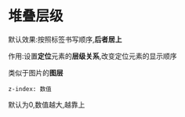# 堆叠层级

默认效果:按照标签书写顺序,**后者居上**

作用:设置**定位**元素的**层级关系**,改变定位元素的显示顺序

类似于图片的**图层**

`z-index: 数值`

默认为0,数值越大,越靠上